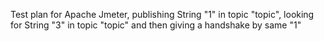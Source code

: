 Test plan for Apache Jmeter, publishing String "1" in topic "topic", looking for String "3" in topic "topic" and then giving a handshake by same "1"
